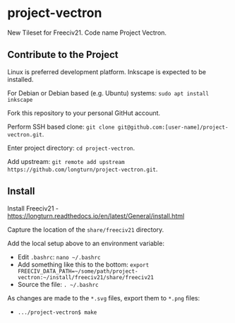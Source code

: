 # project-vectron
New Tileset for Freeciv21. Code name Project Vectron.

## Contribute to the Project

Linux is preferred development platform. Inkscape is expected to be installed.

For Debian or Debian based (e.g. Ubuntu) systems: `sudo apt install inkscape`

Fork this repository to your personal GitHut account.

Perform SSH based clone: `git clone git@github.com:[user-name]/project-vectron.git`.

Enter project directory: `cd project-vectron`.

Add upstream: `git remote add upstream https://github.com/longturn/project-vectron.git`.

## Install

Install Freeciv21 - https://longturn.readthedocs.io/en/latest/General/install.html

Capture the location of the `share/freeciv21` directory.

Add the local setup above to an environment variable:

* Edit `.bashrc`: `nano ~/.bashrc`
* Add something like this to the bottom: `export FREECIV_DATA_PATH=~/some/path/project-vectron:~/install/freeciv21/share/freeciv21`
* Source the file: `. ~/.bashrc`

As changes are made to the `*.svg` files, export them to `*.png` files:

* `.../project-vectron$ make`
